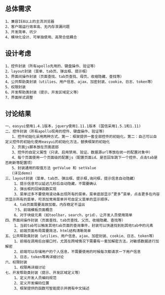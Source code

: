 
## 总体需求
    1、兼容IE8以上的主流浏览器
    2、客户端运行效率高、无内存泄漏问题
    3、开发简单、坑少
    4、模块化设计、可单独使用、高聚合低耦合
    

## 设计考虑
    1、控件封装（所有apollo先用的、键盘操作、验证等）
    2、layout封装（菜单、tab页、弹出框、提示框）
    3、界面间操作封装（页面查找、tab页查找、母页、收缩隐藏、查找等）
    4、公共帮助类封装（utilies、用户信息、ajax、加密封装、cookie、日志、token等）
    5、权限封装
    6、开发帮助类封装（提示、开发区域定义等）
    7、界面样式调整




## 讨论结果
    一、easyui使用1.4.1版本，jquery使用1.11.1版本 (国信采用1.5.1和1.11)
    二、控件封装（所有apollo现用的控件、键盘操作、验证等）
	   1、控件初始化采用两种方式，第一：框架提供一套全部控件的初始化，第二：自己可以自定义控件的初始化使用easyui的初始化方法，替换框架的初始化 
	   2、页面js脚本放在页面底部
	   3、控件的自定义属性（只读、启用禁用、验证、数据源url等放在统一的配置对象中）
	   4、每个页面使用一个页面级的配置js（配置页面id、是否回车跳下一个控件、点击tab是否刷新等配置项）
       5、封装通用的取值方法 getValue 和 setValue
       (详见demo)
    三、layout封装（菜单、tab页、弹出框、提示框,询问框，提示信息自动隐藏）
		1、提示信息可以延迟几秒后自动隐藏，不需要确认
		2、弹出框的回掉函数实现
		3、菜单过多不要使用滚动条出现所有的菜单。菜单底部显示“更多”菜单，点击更多在内容页显示所有的菜单，可添加常用菜单并可自定义菜单的显示顺序。
		4、tab页面需要高效加载，内存稳定不溢出
		？5、前端模板页面概念
		6、对于块级元素（如toolbar，search，grid），让开发人员使用简单
    四、界面间操作封装（页面查找、tab页查找、父页、收缩隐藏、查找等）
	    1、当前tab可以触发其他tab页面的查询事件，封装可以快速找到到其他tab中的元素
		2、前端页面布局需要简洁，html结构清晰简单
    五、公共帮助类封装（utilies、用户信息、ajax、加密封装、cookie、日志、token等）
	    1、前端在调用后台接口时，尤其在跨域情况下需要有一套加解密方法，对敏感数据进行加解密
		2、前端可以存储用户的个人信息，不需要使用的时候每次都请求一下用户信息
		3、日志，token等再详细讨论
    六、权限封装
	    1、权限再详细讨论
    七、开发帮助类封装（提示、开发区域定义等）
		1、定义开发人员编码规范
		2、定义开发编码位置
		3、框架提供的函数可智能提示并拥有中文描述